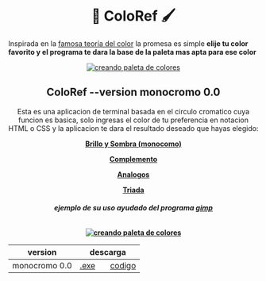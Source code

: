 <h1 align="center">🎨 ColoRef 🖌</h1>
  
Inspirada en la [famosa teoría del color](https://es.wikipedia.org/wiki/Teoría_del_color) la promesa es simple **elije tu color favorito y el programa te dara la base de la paleta mas apta para ese color**


<p align="center">
<a href="https://github.com/NekoShooter/ColorRef#--versiondescargamonocromo-00exe--codigo"><img src="https://media.giphy.com/media/ifZ65WQ3jUIXCL1asE/giphy.gif" alt="creando paleta de colores" ></a>
<p/>

<h2 align="center"> ColoRef --version monocromo 0.0</h2>
  

<p align="center">Esta es una aplicacion de terminal basada en el circulo cromatico cuya funcion es basica, solo ingresas el color de tu preferencia en notacion HTML o CSS y la aplicacion te dara el resultado deseado que hayas elegido:<p/>

<p align="center"><a href="https://es.wikipedia.org/wiki/Color_monocromáticos"><b>Brillo y Sombra (monocomo)<a/><b/><p/>
<p align="center"><a href="https://es.wikipedia.org/wiki/Colores_complementarios"><b>Complemento<a/><b/><p/>
<p align="center"><a href="https://es.wikipedia.org/wiki/Colores_análogos"><b>Analogos<a/><b/><p/>
<p align="center"><a href="https://www.google.com/search?client=opera&sxsrf=ALeKk03qt_gTf4YKuNa8NB0dE9CVRdVrng%3A1598057689378&ei=2WxAX7TJFsKFtQaJ-YfoDA&q=triada+color&oq=triada+color&gs_lcp=CgZwc3ktYWIQDDIHCAAQFBCHAjICCAAyBggAEAcQHjIGCAAQBxAeMgYIABAHEB4yBggAEAcQHjIGCAAQBxAeMgYIABAHEB4yBggAEAcQHjIGCAAQBxAeOgQIABBHOgQIABBDOggIABAHEAoQHlCtEFirF2DOJGgAcAF4AIABgwGIAeYFkgEDMC42mAEAoAEBqgEHZ3dzLXdpesABAQ&sclient=psy-ab&ved=0ahUKEwj0mZ_nzK3rAhXCQs0KHYn8Ac0Q4dUDCAs"><b>Triada<a/><b/><p/>

<h6 align="center">ejemplo de su uso ayudado del programa <a href="https://github.com/GNOME/gimp">gimp<a/></h6>
  
<p align="center">
<a href="https://github.com/NekoShooter/ColorRef#-coloref-"><img src="https://media.giphy.com/media/MaP0WVhZJs8oWKdqdW/giphy.gif" alt="creando paleta de colores" ></a>
<p/>  


 version | descarga 
  --- | ---
 monocromo 0.0 | [.exe](https://mega.nz/file/h8RUDYyL#40If5kbiuHGLfRACKXIaI7bPCM6UXZE-N5qr1ij-F5w)       [codigo](https://github.com/NekoShooter/ColorRef/releases/tag/monocromo-v0.0)
